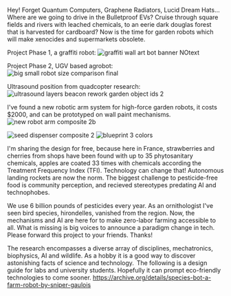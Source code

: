 Hey! Forget Quantum Computers, Graphene Radiators, Lucid Dream Hats… Where are we going to drive in the Bulletproof EVs? Cruise through square fields and rivers with leached chemicals, to an eerie dark douglas forest that is harvested for cardboard?
Now is the time for garden robots which will make xenocides and supermarkets obsolete. 

Project Phase 1, a graffiti robot:
![graffiti wall art bot banner NOtext](https://github.com/SnipersGaulois/SpeciesBot/assets/167179651/7dc3da8c-9fb0-4087-b458-c278e62925e3)

Project Phase 2, UGV based agrobot:
![big small robot size comparison final ](https://github.com/SnipersGaulois/SpeciesBot/assets/167179651/ea037a5f-f1af-458a-8515-54bcc3b48ea7)

Ultrasound position from quadcopter research: 
![ultrasound layers beacon rework garden object ids 2](https://github.com/SnipersGaulois/SpeciesBot/assets/167179651/44fa2a0a-4300-45c2-a658-6d0fa3b15729)

I've found a new robotic arm system for high-force garden robots, it costs $2000, and can be prototyped on wall paint mechanisms.
![new robot arm composite 2b](https://github.com/SnipersGaulois/SpeciesBot/assets/167179651/acafd4ed-4e92-4986-a297-781a0d4bc68f)

![seed dispenser composite 2](https://github.com/SnipersGaulois/SpeciesBot/assets/167179651/aa7b7511-b37e-4d90-bdb0-151ea47dd61e)
![blueprint 3 colors](https://github.com/SnipersGaulois/SpeciesBot/assets/167179651/02c16876-d1fe-44f6-aff2-b3706c1d451d)

I'm sharing the design for free, because here in France, strawberries and cherries from shops have been found with up to 35 phytosanitary chemicals, apples are coated 33 times with chemicals according the Treatment Frequency Index (TFI). Technology can change that! Autonomous landing rockets are now the norm. The biggest challenge to pesticide-free food is community perception, and recieved stereotypes predating AI and technophobes. 

We use 6 billion pounds of pesticides every year. As an ornithologist I've seen bird species, hirondelles, vanished from the region. Now, the mechanisms and AI are here for to make zero-labor farming accessible to all. What is missing is big voices to announce a paradigm change in tech. Please forward this project to your friends. Thanks! 

The research encompasses a diverse array of disciplines, mechatronics, biophysics, AI and wildlife. As a hobby it is a good way to discover astonishing facts of science and technology.  The following is a design guide for labs and university students. Hopefully it can prompt eco-friendly technologies to come sooner. https://archive.org/details/species-bot-a-farm-robot-by-sniper-gaulois



